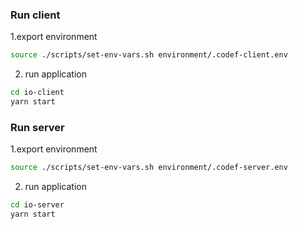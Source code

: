 ### Run client

1.export environment

```zsh
source ./scripts/set-env-vars.sh environment/.codef-client.env
```

2. run application

```zsh
cd io-client
yarn start
```

### Run server

1.export environment

```zsh
source ./scripts/set-env-vars.sh environment/.codef-server.env
```

2. run application

```zsh
cd io-server
yarn start
```
